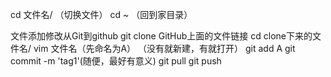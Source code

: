 cd 文件名/  （切换文件）
cd ~ （回到家目录）

文件添加修改从Git到github
git clone GitHub上面的文件链接
cd clone下来的文件名/
vim 文件名（先命名为A）  （没有就新建，有就打开）
git add A
git commit -m 'tag1'(随便，最好有意义)
git pull
git push
